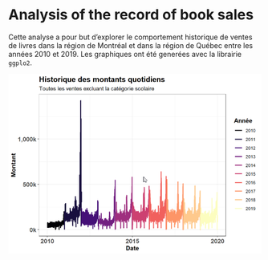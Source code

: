 # Analysis of the record of book sales

Cette analyse a pour but d’explorer le comportement historique de ventes de 
livres dans la région de Montréal et dans la région de Québec entre les années 
2010 et 2019. Les graphiques ont été generées avec la librairie `ggplo2`. 

![](sales_book.png)